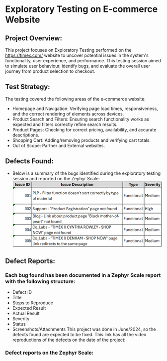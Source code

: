 # Exploratory Testing on E-commerce Website

## Project Overview:
This project focuses on Exploratory Testing performed on the https://timex.com/ website to uncover potential issues in the system's functionality, user experience, and performance. This testing session aimed to simulate user behaviour, identify bugs, and evaluate the overall user journey from product selection to checkout.

## Test Strategy:
The testing covered the following areas of the e-commerce website:
- Homepage and Navigation: Verifying page load times, responsiveness, and the correct rendering of elements across devices.
- Product Search and Filters: Ensuring search functionality works as expected and filters correctly refine search results.
- Product Pages: Checking for correct pricing, availability, and accurate descriptions.
- Shopping Cart: Adding/removing products and verifying cart totals.
- Out of Scope: Partner and External websites. 

## Defects Found:
* Below is a summary of the bugs identified during the exploratory testing session and reported on the Zephyr Scale:
![alt text](https://github.com/fpfernandes/exploratorytesting/blob/main/issuetable.png)

## Defect Reports:
### Each bug found has been documented in a Zephyr Scale report with the following structure:
- Defect ID
- Title
- Steps to Reproduce
- Expected Result
- Actual Result
- Severity
- Status
- Screenshots/Attachments
This project was done in June/2024, so the defects found are expected to be fixed. This link has all the video reproductions of the defects on the date of the project:

### Defect reports on the Zephyr Scale:




